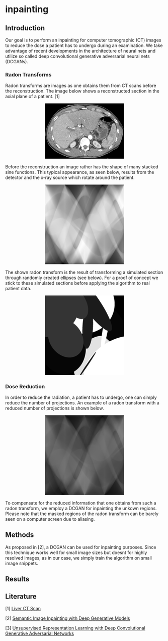 # inpainting

## Introduction

Our goal is to perform an inpainting for computer tomographic (CT) images to reduce the dose a patient has to undergo during an examination. We take advantage of recent developments in the architecture of neural nets and utilize so called deep convolutional generative adversarial neural nets (DCGANs).

### Radon Transforms

Radon transforms are images as one obtains them from CT scans before the reconstruction. The image below shows a reconstructed section in the axial plane of a patient. [1]

<center><img src="img/real_ct.png" width="50%" height="50%"></center>

Before the reconstruction an image rather has the shape of many stacked sine functions. This typical appearance, as seen below, results from the detector and the x-ray source which rotate around the patient. 

<center><img src="img/rand_ell_rad.png" width="50%" height="50%"></center>

The shown radon transform is the result of transforming a simulated section through randomly created ellipses (see below). For a proof of concept we stick to these simulated sections before applying the algorithm to real patient data.

<center><img src="img/rand_ell.png" width="50%" height="50%"></center>

### Dose Reduction
In order to reduce the radiation, a patient has to undergo, one can simply reduce the number of projections. An example of a radon transform with a reduced number of projections is shown below.

<center><img src="img/rand_ell_rad_less_dose.png" width="50%" height="50%"></center>

To compensate for the reduced information that one obtains from such a radon transform, we employ a DCGAN for inpainting the unkown regions. Please note that the masked regions of the radon transform can be barely seen on a computer screen due to aliasing.

## Methods
As proposed in [2], a DCGAN can be used for inpainting purposes. Since this technique works  well for small image sizes but doesnt for highly resolved images, as in our case, we simply train the algorithm on small image snippets.

## Results


## Literature
[1] [Liver CT Scan](https://upload.wikimedia.org/wikipedia/en/0/06/R_vs_L_Liver_by_CT.PNG "Link to Wikipedia")

[2] [Semantic Image Inpainting with Deep Generative Models](https://arxiv.org/abs/1607.07539 "Link to arXiv")

[3] [Unsupervised Representation Learning with Deep Convolutional Generative Adversarial Networks](https://arxiv.org/abs/1511.06434 "Link to arXiv")
